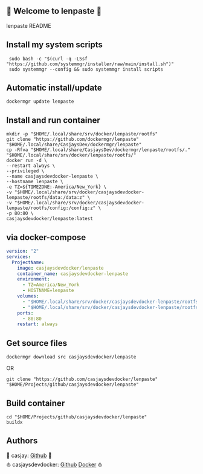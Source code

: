 ## 👋 Welcome to lenpaste 🚀  

lenpaste README  
  
  
## Install my system scripts  

```shell
 sudo bash -c "$(curl -q -LSsf "https://github.com/systemmgr/installer/raw/main/install.sh")"
 sudo systemmgr --config && sudo systemmgr install scripts  
```
  
## Automatic install/update  
  
```shell
dockermgr update lenpaste
```
  
## Install and run container
  
```shell
mkdir -p "$HOME/.local/share/srv/docker/lenpaste/rootfs"
git clone "https://github.com/dockermgr/lenpaste" "$HOME/.local/share/CasjaysDev/dockermgr/lenpaste"
cp -Rfva "$HOME/.local/share/CasjaysDev/dockermgr/lenpaste/rootfs/." "$HOME/.local/share/srv/docker/lenpaste/rootfs/"
docker run -d \
--restart always \
--privileged \
--name casjaysdevdocker-lenpaste \
--hostname lenpaste \
-e TZ=${TIMEZONE:-America/New_York} \
-v "$HOME/.local/share/srv/docker/casjaysdevdocker-lenpaste/rootfs/data:/data:z" \
-v "$HOME/.local/share/srv/docker/casjaysdevdocker-lenpaste/rootfs/config:/config:z" \
-p 80:80 \
casjaysdevdocker/lenpaste:latest
```
  
## via docker-compose  
  
```yaml
version: "2"
services:
  ProjectName:
    image: casjaysdevdocker/lenpaste
    container_name: casjaysdevdocker-lenpaste
    environment:
      - TZ=America/New_York
      - HOSTNAME=lenpaste
    volumes:
      - "$HOME/.local/share/srv/docker/casjaysdevdocker-lenpaste/rootfs/data:/data:z"
      - "$HOME/.local/share/srv/docker/casjaysdevdocker-lenpaste/rootfs/config:/config:z"
    ports:
      - 80:80
    restart: always
```
  
## Get source files  
  
```shell
dockermgr download src casjaysdevdocker/lenpaste
```
  
OR
  
```shell
git clone "https://github.com/casjaysdevdocker/lenpaste" "$HOME/Projects/github/casjaysdevdocker/lenpaste"
```
  
## Build container  
  
```shell
cd "$HOME/Projects/github/casjaysdevdocker/lenpaste"
buildx 
```
  
## Authors  
  
🤖 casjay: [Github](https://github.com/casjay) 🤖  
⛵ casjaysdevdocker: [Github](https://github.com/casjaysdevdocker) [Docker](https://hub.docker.com/u/casjaysdevdocker) ⛵  
